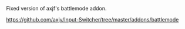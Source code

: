 Fixed version of axjf's battlemode addon.

https://github.com/axjv/Input-Switcher/tree/master/addons/battlemode
